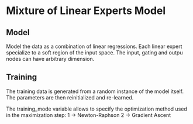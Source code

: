 # Mixture of Linear Experts Model

## Model

Model the data as a combination of linear regressions. Each linear expert specialize to a soft region of the input space.
The input, gating and outpu nodes can have arbitrary dimension.

## Training

The training data is generated from a random instance of the model itself. The parameters are then reinitialized and re-learned.

The training_mode variable allows to specify the optimization method used in the maximization step:
1 -> Newton-Raphson
2 -> Gradient Ascent


